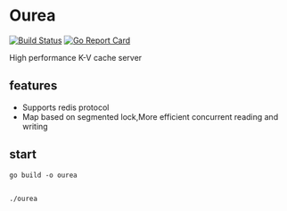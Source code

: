 # Ourea
[![Build Status](https://travis-ci.org/gtygo/Ourea.svg?branch=master)](https://travis-ci.org/gtygo/Ourea)
[![Go Report Card](https://goreportcard.com/badge/github.com/gtygo/Ourea)](https://goreportcard.com/report/github.com/gtygo/Ourea)

High performance K-V cache server

## features
* Supports redis protocol
* Map based on segmented lock,More efficient concurrent reading and writing

## start 
```
go build -o ourea 


./ourea
```

